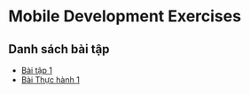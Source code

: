 # Mobile Development Exercises

## Danh sách bài tập
- [Bài tập 1](./Exercise_1/README.md)
- [Bài Thực hành 1](./Practice_1/README.md)